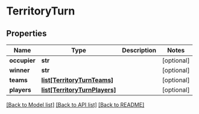 # TerritoryTurn

## Properties
Name | Type | Description | Notes
------------ | ------------- | ------------- | -------------
**occupier** | **str** |  | [optional] 
**winner** | **str** |  | [optional] 
**teams** | [**list[TerritoryTurnTeams]**](TerritoryTurnTeams.md) |  | [optional] 
**players** | [**list[TerritoryTurnPlayers]**](TerritoryTurnPlayers.md) |  | [optional] 

[[Back to Model list]](../README.md#documentation-for-models) [[Back to API list]](../README.md#documentation-for-api-endpoints) [[Back to README]](../README.md)


